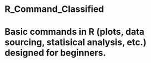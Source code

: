 # R_Command_Classified
# Basic commands in R (plots, data sourcing, statisical analysis, etc.) designed for beginners.
